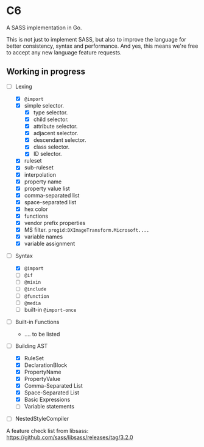 C6
===========================

A SASS implementation in Go.

This is not just to implement SASS, but also to improve the language for better
consistency, syntax and performance. And yes, this means we're free to accept any new
language feature requests.

## Working in progress


- [ ] Lexing
  - [x] `@import`
  - [x] simple selector.
    - [x] type selector.
    - [x] child selector.
    - [x] attribute selector.
    - [x] adjacent selector.
    - [x] descendant selector.
    - [x] class selector.
    - [x] ID selector.
  - [x] ruleset
  - [x] sub-ruleset
  - [x] interpolation
  - [x] property name
  - [x] property value list
  - [x] comma-separated list
  - [x] space-separated list
  - [x] hex color
  - [x] functions
  - [x] vendor prefix properties
  - [x] MS filter.  `progid:DXImageTransform.Microsoft....`
  - [x] variable names
  - [x] variable assignment
- [ ] Syntax
  - [x] `@import`
  - [ ] `@if`
  - [ ] `@mixin`
  - [ ] `@include`
  - [ ] `@function`
  - [ ] `@media`
  - [ ] built-in `@import-once`
- [ ] Built-in Functions
  - .... to be listed
- [ ] Building AST
  - [x] RuleSet
  - [x] DeclarationBlock
  - [x] PropertyName
  - [x] PropertyValue
  - [x] Comma-Separated List
  - [x] Space-Separated List
  - [x] Basic Expressions
  - [ ] Variable statements
- [ ] NestedStyleCompiler


A feature check list from libsass: https://github.com/sass/libsass/releases/tag/3.2.0

